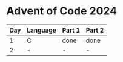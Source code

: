 # Advent of Code 2024

| Day | Language | Part 1 | Part 2 |
| --- | -------- | ------ | ------ |
| 1 | C | done | done | 
| 2 | - | - | - | 
